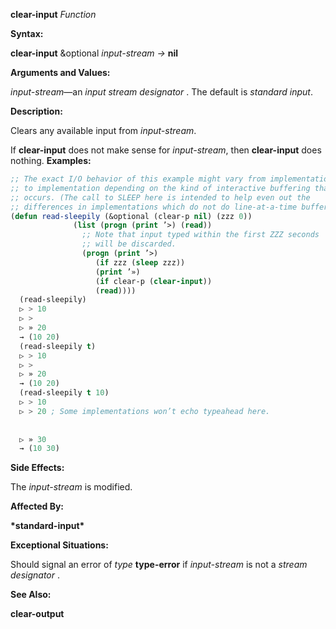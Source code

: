 **clear-input** *Function* 



**Syntax:** 



**clear-input** &amp;optional *input-stream →* **nil** 



**Arguments and Values:** 



*input-stream*—an *input stream designator* . The default is *standard input*. 



**Description:** 



Clears any available input from *input-stream*. 



If **clear-input** does not make sense for *input-stream*, then **clear-input** does nothing. **Examples:**
```lisp
;; The exact I/O behavior of this example might vary from implementation 
;; to implementation depending on the kind of interactive buffering that 
;; occurs. (The call to SLEEP here is intended to help even out the 
;; differences in implementations which do not do line-at-a-time buffering.) 
(defun read-sleepily (&optional (clear-p nil) (zzz 0)) 
		      (list (progn (print ’>) (read)) 
			    ;; Note that input typed within the first ZZZ seconds 
			    ;; will be discarded. 
			    (progn (print ’>) 
				   (if zzz (sleep zzz)) 
				   (print ’») 
				   (if clear-p (clear-input)) 
				   (read)))) 
  (read-sleepily) 
  ▷ > 10 
  ▷ > 
  ▷ » 20 
  → (10 20) 
  (read-sleepily t) 
  ▷ > 10 
  ▷ > 
  ▷ » 20 
  → (10 20) 
  (read-sleepily t 10) 
  ▷ > 10 
  ▷ > 20 ; Some implementations won’t echo typeahead here. 
  
  
  ▷ » 30 
  → (10 30) 
```
**Side Effects:** 



The *input-stream* is modified. 



**Affected By:** 



**\*standard-input\*** 



**Exceptional Situations:** 



Should signal an error of *type* **type-error** if *input-stream* is not a *stream designator* . 



**See Also:** 



**clear-output** 



